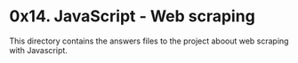 # 0x14. JavaScript - Web scraping
This directory contains the answers files to the project aboout web scraping with Javascript.
